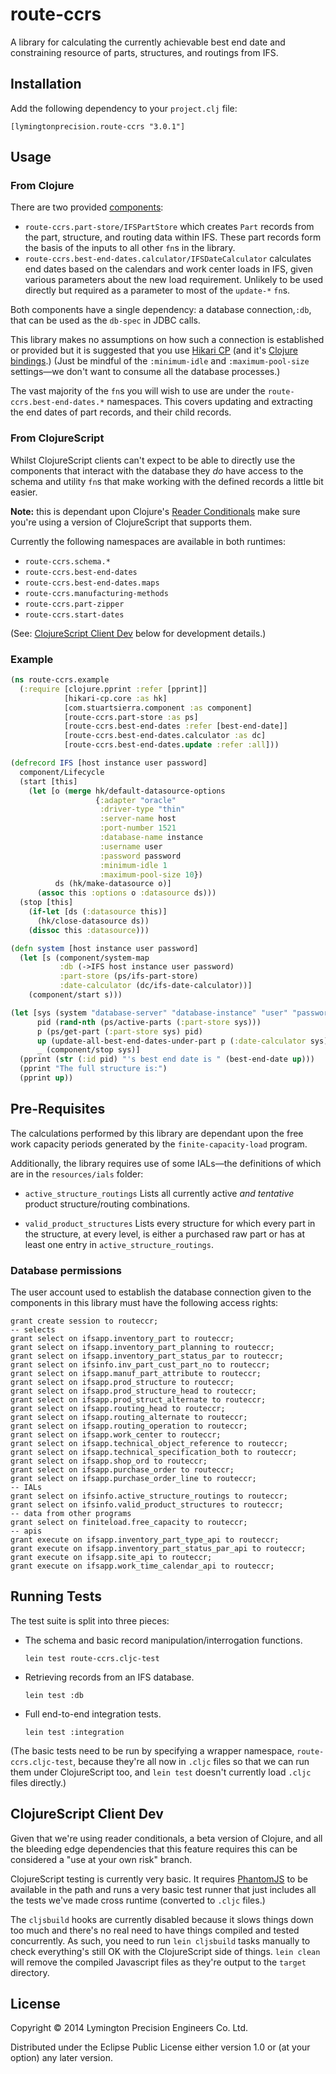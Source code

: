 # route-ccrs

A library for calculating the currently achievable best end date and
constraining resource of parts, structures, and routings from IFS.

## Installation

Add the following dependency to your `project.clj` file:

    [lymingtonprecision.route-ccrs "3.0.1"]

## Usage

### From Clojure

There are two provided
[components](https://github.com/stuartsierra/component):

* `route-ccrs.part-store/IFSPartStore` which creates `Part` records from
  the part, structure, and routing data within IFS. These part records
  form the basis of the inputs to all other `fn`s in the library.
* `route-ccrs.best-end-dates.calculator/IFSDateCalculator` calculates
  end dates based on the calendars and work center loads in IFS, given
  various parameters about the new load requirement. Unlikely to be
  used directly but required as a parameter to most of the `update-*`
  `fn`s.

Both components have a single dependency: a database connection,`:db`,
that can be used as the `db-spec` in JDBC calls.

This library makes no assumptions on how such a connection is
established or provided but it is suggested that you use [Hikari
CP][hikari-cp] (and it's [Clojure bindings][hikari-clj].) (Just be
mindful of the `:minimum-idle` and `:maximum-pool-size`
settings&mdash;we don't want to consume all the database processes.)

[hikari-cp]: https://github.com/brettwooldridge/HikariCP
[hikari-clj]: https://github.com/tomekw/hikari-cp

The vast majority of the `fn`s you will wish to use are under the
`route-ccrs.best-end-dates.*` namespaces. This covers updating and
extracting the end dates of part records, and their child records.

### From ClojureScript

Whilst ClojureScript clients can't expect to be able to directly use the
components that interact with the database they _do_ have access to the
schema and utility `fn`s that make working with the defined records a
little bit easier.

**Note:** this is dependant upon Clojure's [Reader
Conditionals](http://dev.clojure.org/display/design/Reader+Conditionals)
make sure you're using a version of ClojureScript that supports them.

Currently the following namespaces are available in both runtimes:

* `route-ccrs.schema.*`
* `route-ccrs.best-end-dates`
* `route-ccrs.best-end-dates.maps`
* `route-ccrs.manufacturing-methods`
* `route-ccrs.part-zipper`
* `route-ccrs.start-dates`

(See: [ClojureScript Client Dev](#clojurescript-client-dev) below for
development details.)

### Example

```clojure
(ns route-ccrs.example
  (:require [clojure.pprint :refer [pprint]]
            [hikari-cp.core :as hk]
            [com.stuartsierra.component :as component]
            [route-ccrs.part-store :as ps]
            [route-ccrs.best-end-dates :refer [best-end-date]]
            [route-ccrs.best-end-dates.calculator :as dc]
            [route-ccrs.best-end-dates.update :refer :all]))

(defrecord IFS [host instance user password]
  component/Lifecycle
  (start [this]
    (let [o (merge hk/default-datasource-options
                   {:adapter "oracle"
                    :driver-type "thin"
                    :server-name host
                    :port-number 1521
                    :database-name instance
                    :username user
                    :password password
                    :minimum-idle 1
                    :maximum-pool-size 10})
          ds (hk/make-datasource o)]
      (assoc this :options o :datasource ds)))
  (stop [this]
    (if-let [ds (:datasource this)]
      (hk/close-datasource ds))
    (dissoc this :datasource)))

(defn system [host instance user password]
  (let [s (component/system-map
           :db (->IFS host instance user password)
           :part-store (ps/ifs-part-store)
           :date-calculator (dc/ifs-date-calculator))]
    (component/start s)))

(let [sys (system "database-server" "database-instance" "user" "password")
      pid (rand-nth (ps/active-parts (:part-store sys)))
      p (ps/get-part (:part-store sys) pid)
      up (update-all-best-end-dates-under-part p (:date-calculator sys))
      _ (component/stop sys)]
  (pprint (str (:id pid) "'s best end date is " (best-end-date up)))
  (pprint "The full structure is:")
  (pprint up))
```

## Pre-Requisites

The calculations performed by this library are dependant upon the
free work capacity periods generated by the `finite-capacity-load`
program.

Additionally, the library requires use of some IALs&mdash;the
definitions of which are in the `resources/ials` folder:

* `active_structure_routings`
  Lists all currently active _and tentative_ product structure/routing
  combinations.

* `valid_product_structures`
  Lists every structure for which every part in the structure, at every
  level, is either a purchased raw part or has at least one entry in
  `active_structure_routings`.

### Database permissions

The user account used to establish the database connection given to the
components in this library must have the following access rights:

    grant create session to routeccr;
    -- selects
    grant select on ifsapp.inventory_part to routeccr;
    grant select on ifsapp.inventory_part_planning to routeccr;
    grant select on ifsapp.inventory_part_status_par to routeccr;
    grant select on ifsinfo.inv_part_cust_part_no to routeccr;
    grant select on ifsapp.manuf_part_attribute to routeccr;
    grant select on ifsapp.prod_structure to routeccr;
    grant select on ifsapp.prod_structure_head to routeccr;
    grant select on ifsapp.prod_struct_alternate to routeccr;
    grant select on ifsapp.routing_head to routeccr;
    grant select on ifsapp.routing_alternate to routeccr;
    grant select on ifsapp.routing_operation to routeccr;
    grant select on ifsapp.work_center to routeccr;
    grant select on ifsapp.technical_object_reference to routeccr;
    grant select on ifsapp.technical_specification_both to routeccr;
    grant select on ifsapp.shop_ord to routeccr;
    grant select on ifsapp.purchase_order to routeccr;
    grant select on ifsapp.purchase_order_line to routeccr;
    -- IALs
    grant select on ifsinfo.active_structure_routings to routeccr;
    grant select on ifsinfo.valid_product_structures to routeccr;
    -- data from other programs
    grant select on finiteload.free_capacity to routeccr;
    -- apis
    grant execute on ifsapp.inventory_part_type_api to routeccr;
    grant execute on ifsapp.inventory_part_status_par_api to routeccr;
    grant execute on ifsapp.site_api to routeccr;
    grant execute on ifsapp.work_time_calendar_api to routeccr;

## Running Tests

The test suite is split into three pieces:

* The schema and basic record manipulation/interrogation functions.

      lein test route-ccrs.cljc-test

* Retrieving records from an IFS database.

      lein test :db

* Full end-to-end integration tests.

      lein test :integration

(The basic tests need to be run by specifying a wrapper namespace,
`route-ccrs.cljc-test`, because they're all now in `.cljc` files so
that we can run them under ClojureScript too, and `lein test` doesn't
currently load `.cljc` files directly.)

## <a name="clojurescript-client-dev">ClojureScript Client Dev</a>

Given that we're using reader conditionals, a beta version of Clojure,
and all the bleeding edge dependencies that this feature requires this
can be considered a "use at your own risk" branch.

ClojureScript testing is currently very basic. It requires
[PhantomJS](http://phantomjs.org/) to be available in the path and runs
a very basic test runner that just includes all the tests we've made
cross runtime (converted to `.cljc` files.)

The `cljsbuild` hooks are currently disabled because it slows things
down too much and there's no real need to have things compiled and
tested concurrently. As such, you need to run `lein cljsbuild` tasks
manually to check everything's still OK with the ClojureScript side of
things. `lein clean` will remove the compiled Javascript files as
they're output to the `target` directory.

## License

Copyright © 2014 Lymington Precision Engineers Co. Ltd.

Distributed under the Eclipse Public License either version 1.0 or (at
your option) any later version.
